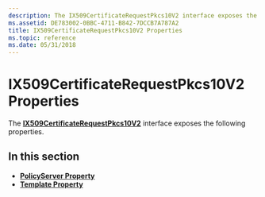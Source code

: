 ```yaml
---
description: The IX509CertificateRequestPkcs10V2 interface exposes the following properties.
ms.assetid: DE783002-0BBC-4711-B842-7DCCB7A787A2
title: IX509CertificateRequestPkcs10V2 Properties
ms.topic: reference
ms.date: 05/31/2018
---
```


# IX509CertificateRequestPkcs10V2 Properties

The [**IX509CertificateRequestPkcs10V2**](/windows/desktop/api/Certenroll/nn-certenroll-ix509certificaterequestpkcs10v2) interface exposes the following properties.

## In this section

-   [**PolicyServer Property**](/windows/desktop/api/Certenroll/nf-certenroll-ix509certificaterequestpkcs10v2-get_policyserver)
-   [**Template Property**](/windows/desktop/api/Certenroll/nf-certenroll-ix509certificaterequestpkcs10v2-get_template)

 

 



